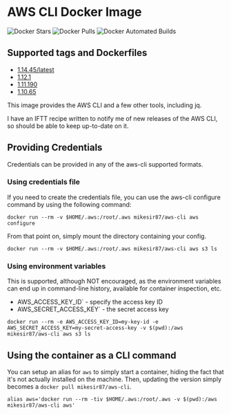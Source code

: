 # AWS CLI Docker Image

![Docker Stars](https://img.shields.io/docker/stars/mikesir87/aws-cli.svg)
![Docker Pulls](https://img.shields.io/docker/pulls/mikesir87/aws-cli.svg)
![Docker Automated Builds](http://img.shields.io/docker/automated/mikesir87/aws-cli.svg)

## Supported tags and Dockerfiles

- [1.14.45/latest](https://github.com/mikesir87/aws-cli-docker/blob/1.14.45/Dockerfile)
- [1.12.1](https://github.com/mikesir87/aws-cli-docker/blob/1.12.1/Dockerfile)
- [1.11.190](https://github.com/mikesir87/aws-cli-docker/blob/1.11.190/Dockerfile) 
- [1.10.65](https://github.com/mikesir87/aws-cli-docker/blob/1.10.65/Dockerfile)

This image provides the AWS CLI and a few other tools, including jq.

I have an IFTT recipe written to notify me of new releases of the AWS CLI, so should be able to keep up-to-date on it.

## Providing Credentials

Credentials can be provided in any of the aws-cli supported formats.

### Using credentials file

If you need to create the credentials file, you can use the aws-cli configure command by using the following command:

```
docker run --rm -v $HOME/.aws:/root/.aws mikesir87/aws-cli aws configure
```

From that point on, simply mount the directory containing your config.

```
docker run --rm -v $HOME/.aws:/root/.aws mikesir87/aws-cli aws s3 ls
```

### Using environment variables

This is supported, although NOT encouraged, as the environment variables can end up in command-line history, available for container inspection, etc.

- AWS_ACCESS_KEY_ID` - specify the access key ID
- AWS_SECRET_ACCESS_KEY` - the secret access key

```
docker run --rm -e AWS_ACCESS_KEY_ID=my-key-id -e AWS_SECRET_ACCESS_KEY=my-secret-access-key -v $(pwd):/aws mikesir87/aws-cli aws s3 ls 
```

## Using the container as a CLI command

You can setup an alias for `aws` to simply start a container, hiding the fact that it's not actually installed on the machine. Then, updating the version simply becomes a `docker pull mikesir87/aws-cli`.

```
alias aws='docker run --rm -tiv $HOME/.aws:/root/.aws -v $(pwd):/aws mikesir87/aws-cli aws'
```

